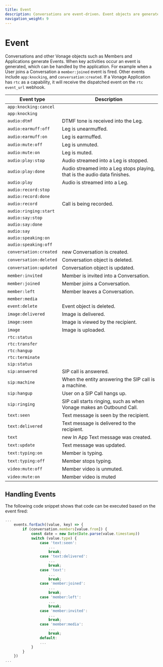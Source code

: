 ```yaml
---
title: Event
description: Conversations are event-driven. Event objects are generated when key activities occur.
navigation_weight: 9
---
```


# Event

Conversations and other Vonage objects such as Members and Applications generate Events. When key activities occur an event is generated, which can be handled by the application. For example when a User joins a Conversation a `member:joined` event is fired. Other events include `app:knocking`, and `conversation:created`.
If a Vonage Application has `rtc` as a capability, it will receive the dispatched event on the `rtc` `event_url` webhook.

Event type | Description
----|----
`app:knocking:cancel` | 
`app:knocking` | 
`audio:dtmf` | DTMF tone is received into the Leg.
`audio:earmuff:off` | Leg is unearmuffed.
`audio:earmuff:on` | Leg is earmuffed.
`audio:mute:off` | Leg is unmuted.
`audio:mute:on` | Leg is muted.
`audio:play:stop` | Audio streamed into a Leg is stopped.
`audio:play:done` | Audio streamed into a Leg stops playing, that is the audio data finishes.
`audio:play` | Audio is streamed into a Leg.
`audio:record:stop` | 
`audio:record:done` | 
`audio:record` | Call is being recorded.
`audio:ringing:start` | 
`audio:say:stop` | 
`audio:say:done` | 
`audio:say` | 
`audio:speaking:on` | 
`audio:speaking:off` |  
`conversation:created` | new Conversation is created.
`conversation:deleted` | Conversation object is deleted.
`conversation:updated` | Conversation object is updated.
`member:invited` | Member is invited into a Conversation.
`member:joined` | Member joins a Conversation.
`member:left` | Member leaves a Conversation.
`member:media` | 
`event:delete` | Event object is deleted.
`image:delivered` | Image is delivered.
`image:seen` | Image is viewed by the recipient.
`image` | Image is uploaded.
`rtc:status` | 
`rtc:transfer` | 
`rtc:hangup` | 
`rtc:terminate` | 
`sip:status` | 
`sip:answered` | SIP call is answered.
`sip:machine` | When the entity answering the SIP call is a machine.
`sip:hangup` | User on a SIP Call hangs up.
`sip:ringing` | SIP call starts ringing, such as when Vonage makes an Outbound Call.
`text:seen` | Text message is seen by the recipient.
`text:delivered` | Text message is delivered to the recipient.
`text` | new In App Text  message was created.
`text:update` | Text message was updated.
`text:typing:on` | Member is typing.
`text:typing:off` |  Member stops typing.
`video:mute:off` | Member video is unmuted.
`video:mute:on` | Member video is muted

## Handling Events

The following code snippet shows that code can be executed based on the event fired:

``` javascript
...
    events.forEach((value, key) => {
        if (conversation.members[value.from]) {
            const date = new Date(Date.parse(value.timestamp))
            switch (value.type) {
                case 'text:seen':
                    ...
                    break;
                case 'text:delivered':
                    ...
                    break;
                case 'text':
                    ...
                    break;
                case 'member:joined':
                    ...
                    break;
                case 'member:left':
                    ...
                    break;
                case 'member:invited':
                    ...
                    break;
                case 'member:media':
                    ...
                    break;
                default:
                ...
            }
        }
    })
...
```
